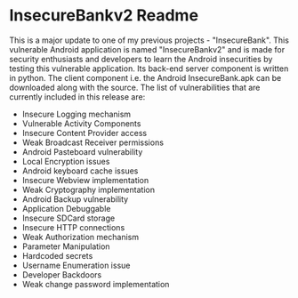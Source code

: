 InsecureBankv2 Readme
==========


This is a major update to one of my previous projects - "InsecureBank". This vulnerable Android application is named "InsecureBankv2" and is made for security enthusiasts and developers to learn the Android insecurities by testing this vulnerable application. Its back-end server component is written in python. The client component i.e. the Android InsecureBank.apk can be downloaded along with the source. The list of vulnerabilities that are currently included in this release are:


* Insecure Logging mechanism
* Vulnerable Activity Components
* Insecure Content Provider access
* Weak Broadcast Receiver permissions
* Android Pasteboard vulnerability
* Local Encryption issues
* Android keyboard cache issues
* Insecure Webview implementation
* Weak Cryptography implementation
* Android Backup vulnerability
* Application Debuggable
* Insecure SDCard storage
* Insecure HTTP connections
* Weak Authorization mechanism
* Parameter Manipulation
* Hardcoded secrets
* Username Enumeration issue
* Developer Backdoors
* Weak change password implementation
